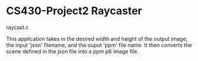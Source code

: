 # CS430-Project2 Raycaster
raycast.c

This application takes in the desired width and height of the output image, the input 'json' filename, and the ouput 'ppm' file name. It then converts the scene defined in the json file into a ppm p6 image file. 
